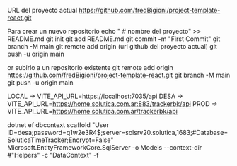 ﻿
URL del proyecto actual https://github.com/fredBigioni/project-template-react.git

Para crear un nuevo repositorio
echo " # nombre del proyecto" >> README.md
git init
git add README.md
git commit -m "First Commit"
git branch -M main
git remote add origin (url github del proyecto actual)
git push -u origin main

or subirlo a un repositorio existente
git remote add origin https://github.com/fredBigioni/project-template-react.git
git branch -M main
git push -u origin main

LOCAL -> VITE_API_URL=https://localhost:7035/api
DESA ->  VITE_API_URL=https://home.solutica.com.ar:883/trackerbk/api
PROD ->  VITE_API_URL=https://home.solutica.com.ar/trackerbk/api

dotnet ef dbcontext scaffold "User ID=desa;password=q1w2e3R4$;server=solsrv20.solutica,1683;#Database=SoluticaTimeTracker;Encrypt=False" Microsoft.EntityFrameworkCore.SqlServer -o Models --context-dir #"Helpers" -c "DataContext" -f
 